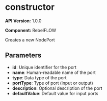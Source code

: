 # constructor

**API Version:** 1.0.0

**Component:** RebelFLOW

Creates a new NodePort

## Parameters

- **id**: Unique identifier for the port
- **name**: Human-readable name of the port
- **type**: Data type of the port
- **portType**: Type of port (input or output)
- **description**: Optional description of the port
- **defaultValue**: Default value for input ports

